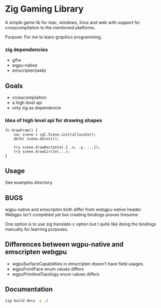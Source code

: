 # Zig Gaming Library
A simple game lib for mac, windows, linux and web with support for
crosscompilation to the mentioned platforms.

Purpose: For me to learn graphics programming.

### zig dependencies
- glfw
- wgpu-native
- emscripten(web)

## Goals 
- crosscompilation
- a high level api
- only zig as dependencie

### Idea of high level api for drawing shapes
```
fn drawFram() {
    var scene = zgl.Scene.init(allocator);
    defer scene.deinit();

    try scene.drawRectanle(.{ .x, .y, ...});
    try scene.drawCircle(...);
}
```

## Usage
See examples directory.

## BUGS

wgpu-native and emscripten both differ from webgpu-native header. Webgpu isn't 
completed yet but creating bindings proves tiresome.

One option is to use zig translate-c option but I quite like doing the bindings
manually for learning purposes. 

## Differences between wgpu-native and emscripten webgpu
- wgpuSurfaceCapabilities in emscripten doesn't have field usages.
- wgpuFrontFace enum values differs
- wgpuPrimitiveTopology enum values differs

## Documentation 

```sh
zig build docs -p ./
```
